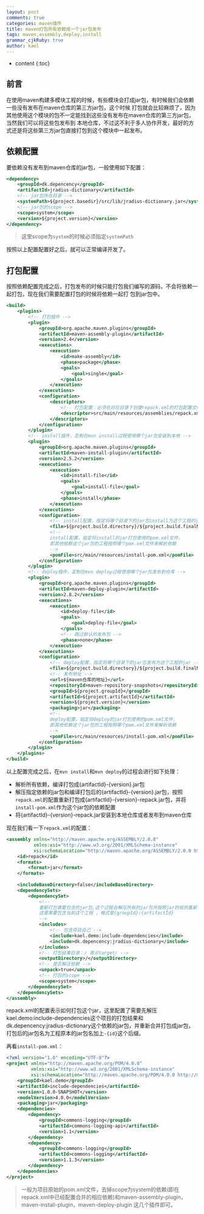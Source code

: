 ```yaml
---
layout: post
comments: true
categories: maven插件
title: maven打包所有依赖成一个jar包发布
tags: maven,assembly,deploy,install
grammar_cjkRuby: true
author: kael
---
```


* content
{:toc}

## 前言

在使用maven构建多模块工程的时候，有些模块会打成jar包，有时候我们会依赖一些没有发布在maven仓库的第三方jar包，这个时候
打包就会比较麻烦了，因为其他使用这个模块的包不一定能找到这些没有发布在maven仓库的第三方jar包，当然我们可以将这些包发布到
本地仓库，不过这不利于多人协作开发，最好的方式还是将这些第三方jar包直接打包到这个模块中一起发布。

## 依赖配置

要依赖没有发布到maven仓库的jar包，一般使用如下配置：

```xml
<dependency>
    <groupId>dk.depencency</groupId>
    <artifactId>jradius-dictionary</artifactId>
    <!-- jar包所在目录 -->
    <systemPath>${project.basedir}/src/lib/jradius-dictionary.jar</systemPath>
    <!-- jar包的scope -->
    <scope>system</scope>
    <version>${project.version}</version>
</dependency>
```

> 这里scope为`system`的时候必须指定`systemPath`

按照以上配置配置好之后，就可以正常编译开发了。

## 打包配置

按照依赖配置完成之后，打包发布的时候只能打包我们编写的源码，不会将依赖一起打包，现在我们需要配置打包的时候将依赖一起打
包到jar包中。

```xml
<build>
    <plugins>
        <!-- 打包插件 -->
        <plugin>
            <groupId>org.apache.maven.plugins</groupId>
            <artifactId>maven-assembly-plugin</artifactId>
            <version>2.4</version>
            <executions>
                <execution>
                    <id>make-assembly</id>
                    <phase>package</phase>
                    <goals>
                        <goal>single</goal>
                    </goals>
                </execution>
            </executions>
            <configuration>
                <descriptors>
                    <!-- 打包配置：必须在对应目录下创建repack.xml的打包配置文件 -->
                    <descriptor>src/main/resources/assemblies/repack.xml</descriptor>
                </descriptors>
            </configuration>
        </plugin>
        <!-- install插件，定制在mvn install过程使用哪个jar包安装到本地 -->
        <plugin>
            <groupId>org.apache.maven.plugins</groupId>
            <artifactId>maven-install-plugin</artifactId>
            <version>2.5.2</version>
            <executions>
                <execution>
                    <id>install-file</id>
                    <goals>
                        <goal>install-file</goal>
                    </goals>
                    <phase>install</phase>
                </execution>
            </executions>
            <configuration>
                <!-- install配置，指定将哪个目录下的jar包install为这个工程的jar -->
                <file>${project.build.directory}/${project.build.finalName}-repack.jar</file>
                <!-- 
                install配置，指定将install的jar打包使用的pom.xml文件，
                即其他依赖这个jar包的工程按照哪个pom.xml文件来解析依赖 
                -->
                <pomFile>src/main/resources/install-pom.xml</pomFile>
            </configuration>
        </plugin>
        <!-- deploy插件，定制在mvn deploy过程使用哪个jar包发布到仓库 -->
        <plugin>
            <groupId>org.apache.maven.plugins</groupId>
            <artifactId>maven-deploy-plugin</artifactId>
            <version>2.8.2</version>
            <executions>
                <execution>
                    <id>deploy-file</id>
                    <goals>
                        <goal>deploy-file</goal>
                    </goals>
                    <!-- 跳过默认的发布包 -->
                    <phase>none</phase>
                </execution>
            </executions>
            <configuration>
                <!-- deploy配置，指定将哪个目录下的jar包发布为这个工程的jar -->
                <file>${project.build.directory}/${project.build.finalName}-repack.jar</file>
                <!-- 发布地址 -->
                <url>${maven仓库的地址}</url>
                <repositoryId>maven-repository-snapshots</repositoryId>
                <groupId>${project.groupId}</groupId>
                <artifactId>${project.artifactId}</artifactId>
                <version>${project.version}</version>
                <packaging>jar</packaging>
                <!-- 
                deploy配置，指定将deploy的jar打包使用的pom.xml文件，
                即其他依赖这个jar包的工程按照哪个pom.xml文件来解析依赖 
                -->
                <pomFile>src/main/resources/install-pom.xml</pomFile>
            </configuration>
        </plugin>
    </plugins>
</build>
```

以上配置完成之后，在`mvn install`和`mvn deploy`的过程会进行如下处理：

* 解析所有依赖，编译打包成{artifactId}-{version}.jar包
* 解压指定依赖的jar包和编译打包后的{artifactId}-{version}.jar包，按照`repack.xml`的配置重新打包成{artifactId}-{version}-repack.jar包，并将`install-pom.xml`作为这个jar包的依赖配置
* 将{artifactId}-{version}-repack.jar安装到本地仓库或者发布到maven仓库

现在我们看一下`repack.xml`的配置：

```xml
<assembly xmlns="http://maven.apache.org/ASSEMBLY/2.0.0"
          xmlns:xsi="http://www.w3.org/2001/XMLSchema-instance"
          xsi:schemaLocation="http://maven.apache.org/ASSEMBLY/2.0.0 http://maven.apache.org/xsd/assembly-2.0.0.xsd">
    <id>repack</id>
    <formats>
        <format>jar</format>
    </formats>
    
    <includeBaseDirectory>false</includeBaseDirectory>
    <dependencySets>
        <dependencySet>
            <!-- 
            重新打包需要包含的jar包,这个过程会解压所有的jar包并按照jar的规则重新组合成一个jar包
            这里需要包含当前这个工程 ，格式是{groupId}:{artifactId}
            -->
            <includes>
                <!-- 包含项目自己 -->
                <include>kael.demo:include-dependencies</include>
                <include>dk.depencency:jradius-dictionary</include>
            </includes>
            <!-- 打包结果目录：/ 表示target/ -->
            <outputDirectory>/</outputDirectory>
            <!-- 是否解压依赖 -->
            <unpack>true</unpack>
            <!-- 打包的scope -->
            <scope>system</scope>
        </dependencySet>
    </dependencySets>
</assembly>
```

repack.xml的配置表示如何打包这个jar，这里配置了需要先解压kael.demo:include-dependencies这个项目的打包结果和dk.depencency:jradius-dictionary这个依赖的jar包，并重新合并打包成jar包，打包后的jar包名为工程原本的jar包名加上`-{id}`这个后缀。

再看`install-pom.xml`：

```xml
<?xml version="1.0" encoding="UTF-8"?>
<project xmlns="http://maven.apache.org/POM/4.0.0"
		 xmlns:xsi="http://www.w3.org/2001/XMLSchema-instance"
		 xsi:schemaLocation="http://maven.apache.org/POM/4.0.0 http://maven.apache.org/xsd/maven-4.0.0.xsd">
    <groupId>kael.demo</groupId>
    <artifactId>include-dependencies</artifactId>
    <version>1.0.0-SNAPSHOT</version>
	<modelVersion>4.0.0</modelVersion>
	<packaging>jar</packaging>
	<dependencies>
		<dependency>
			<groupId>commons-logging</groupId>
			<artifactId>commons-logging-api</artifactId>
			<version>1.1</version>
		</dependency>
		<dependency>
			<groupId>commons-logging</groupId>
			<artifactId>commons-logging</artifactId>
			<version>1.1.3</version>
		</dependency>
	</dependencies>
</project>
```

> 一般为项目原始的pom.xml文件，去掉scope为system的依赖(即在repack.xml中已经配置合并的相应依赖)和maven-assembly-plugin，maven-install-plugin，maven-deploy-plugin
> 这几个插件即可。
